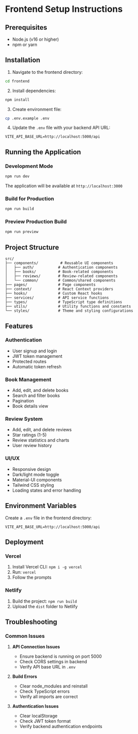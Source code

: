 # Frontend Setup Instructions

## Prerequisites
- Node.js (v16 or higher)
- npm or yarn

## Installation

1. Navigate to the frontend directory:
```bash
cd frontend
```

2. Install dependencies:
```bash
npm install
```

3. Create environment file:
```bash
cp .env.example .env
```

4. Update the `.env` file with your backend API URL:
```
VITE_API_BASE_URL=http://localhost:5000/api
```

## Running the Application

### Development Mode
```bash
npm run dev
```
The application will be available at `http://localhost:3000`

### Build for Production
```bash
npm run build
```

### Preview Production Build
```bash
npm run preview
```

## Project Structure

```
src/
├── components/          # Reusable UI components
│   ├── auth/           # Authentication components
│   ├── books/          # Book-related components
│   ├── reviews/        # Review-related components
│   └── common/         # Common/shared components
├── pages/              # Page components
├── context/            # React Context providers
├── hooks/              # Custom React hooks
├── services/           # API service functions
├── types/              # TypeScript type definitions
├── utils/              # Utility functions and constants
└── styles/             # Theme and styling configurations
```

## Features

### Authentication
- User signup and login
- JWT token management
- Protected routes
- Automatic token refresh

### Book Management
- Add, edit, and delete books
- Search and filter books
- Pagination
- Book details view

### Review System
- Add, edit, and delete reviews
- Star ratings (1-5)
- Review statistics and charts
- User review history

### UI/UX
- Responsive design
- Dark/light mode toggle
- Material-UI components
- Tailwind CSS styling
- Loading states and error handling

## Environment Variables

Create a `.env` file in the frontend directory:

```
VITE_API_BASE_URL=http://localhost:5000/api
```

## Deployment

### Vercel
1. Install Vercel CLI: `npm i -g vercel`
2. Run: `vercel`
3. Follow the prompts

### Netlify
1. Build the project: `npm run build`
2. Upload the `dist` folder to Netlify

## Troubleshooting

### Common Issues

1. **API Connection Issues**
   - Ensure backend is running on port 5000
   - Check CORS settings in backend
   - Verify API base URL in `.env`

2. **Build Errors**
   - Clear node_modules and reinstall
   - Check TypeScript errors
   - Verify all imports are correct

3. **Authentication Issues**
   - Clear localStorage
   - Check JWT token format
   - Verify backend authentication endpoints